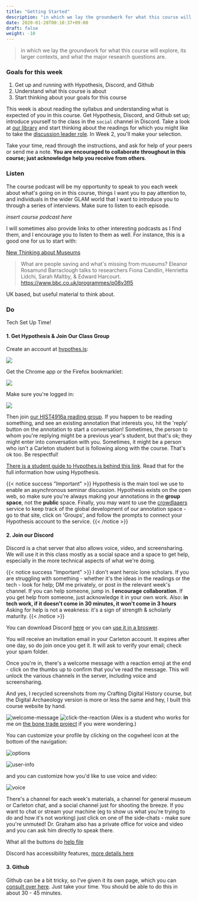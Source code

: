 ```yaml
---
title: "Getting Started"
description: "in which we lay the groundwork for what this course will explore, its larger contexts, and what the major research questions are."
date: 2020-01-28T00:10:37+09:00
draft: false
weight: -10
---
```


> in which we lay the groundwork for what this course will explore, its larger contexts, and what the major research questions are.

### Goals for this week

1. Get up and running with Hypothesis, Discord, and Github
2. Understand what this course is about
3. Start thinking about your goals for this course

This week is about reading the syllabus and understanding what is expected of you in this course. Get Hypothesis, Discord, and Github set up; introduce yourself to the class in the `social` channel in Discord. Take a look at [our library](/building/library) and start thinking about the readings for which you might like to take the [discussion leader role](building/dl-guidance/). In Week 2, you'll make your selection.

Take your time, read through the instructions, and ask for help of your peers or send me a note. **You are encouraged to collaborate throughout in this course; just acknowledge help you receive from others**.

### Listen

The course podcast will be my opportunity to speak to you each week about what's going on in this course, things I want you to pay attention to, and individuals in the wider GLAM world that I want to introduce you to through a series of interviews. Make sure to listen to each episode.

_insert course podcast here_

I will sometimes also provide links to other interesting podcasts as I find them, and I encourage you to listen to them as well. For instance, this is a good one for us to start with:

[New Thinking about Museums](https://www.bbc.co.uk/programmes/p08v3fl5)

> What are people saving and what's missing from museums? Eleanor Rosamund Barraclough talks to researchers Fiona Candlin, Henrietta Lidchi, Sarah Maltby, & Edward Harcourt.  https://www.bbc.co.uk/programmes/p08v3fl5

UK based, but useful material to think about.

### Do

Tech Set Up Time!

#### 1. Get Hypothesis & Join Our Class Group

Create an account at [hypothes.is](http://hypothes.is):

![](https://d242fdlp0qlcia.cloudfront.net/uploads/2015/08/28181440/signin.png)

Get the Chrome app or the Firefox bookmarklet:

![](https://d242fdlp0qlcia.cloudfront.net/uploads/2015/08/28181440/install.png)

Make sure you're logged in:

![](https://d242fdlp0qlcia.cloudfront.net/uploads/2015/08/28181440/signin2.png)

Then join [our HIST4916a reading group](https://hypothes.is/groups/AQerk76W/4916a-museums-dh). If you happen to be reading something, and see an existing annotation that interests you, hit the 'reply' button on the annotation to start a conversation! Sometimes, the person to whom you're replying might be a previous year's student, but that's ok; they might enter into conversation with you. Sometimes, it might be a person who isn't a Carleton student but is following along with the course. That's ok too. Be respectful!

[There is a student guide to Hypothes.is behind this link](https://web.hypothes.is/quick-start-guide-for-students/). Read that for the full information how using Hypothesis.

{{< notice success "Important" >}} Hypothesis is the main tool we use to enable an asynchronous seminar discussion. Hypothesis exists on the open web, so make sure you're always making your annotations in the **group space**, not the **public** space. Finally, you may want to use the [crowdlaaers](https://crowdlaaers.org/) service to keep track of the global development of our annotation space - go to that site, click on 'Groups', and follow the prompts to connect your Hypothesis account to the service.
{{< /notice >}}

#### 2. Join our Discord

Discord is a chat server that also allows voice, video, and screensharing. We will use it in this class mostly as a social space and a space to get help, especially in the more technical aspects of what we're doing.

{{< notice success "Important" >}} I don't want heroic lone scholars. If you are struggling with something - whether it's the ideas in the readings or the tech - look for help; DM me privately, or post in the relevant week's channel. If you can help someone, jump in. **I encourage collaboration**. If you get help from someone, just acknowledge it in your own work. Also: **in tech work, if it doesn't come in 30 minutes, it won't come in 3 hours** Asking for help is not a weakness: it's a sign of strength & scholarly maturity.
{{< /notice >}}

You can download Discord [here](https://discordapp.com/apps) or you can [use it in a broswer](https://discordapp.com/app).

You will receive an invitation email in your Carleton account. It expires after one day, so do join once you get it. It will ask to verify your email; check your spam folder.

Once you're in, there's a welcome message with a reaction emoji at the end - click on the thumbs up to confirm that you've read the message. This will unlock the various channels in the server, including voice and screensharing.

And yes, I recycled screenshots from my Crafting Digital History course, but the Digital Archaeology version is more or less the same and hey, I built this course website by hand.

![welcome-message](/images/discord/first-welcome-message.png)
![click-the-reaction](/images/discord/click-here.png)
(Alex is a student who works for me on [the bone trade project](http://bonetrade.github.io) if you were wondering.)

You can customize your profile by clicking on the cogwheel icon at the bottom of the navigation:

![options](/images/discord/options-location.png)

![user-info](/images/discord/user-info.png)

and you can customize how you'd like to use voice and video:

![voice](/images/discord/voice-settings.png)

There's a channel for each week's materials, a channel for general museum or Carleton chat, and a social channel just for shooting the breeze. If you want to chat or stream your machine (eg to show us what you're trying to do and how it's not working) just click on one of the side-chats - make sure you're unmuted! Dr. Graham also has a private office for voice and video and you can ask him directly to speak there.

What all the buttons do [help file](https://support.discordapp.com/hc/en-us/categories/200404398)

Discord has accessibility features, [more details here](https://support.discordapp.com/hc/en-us/articles/360035966492-Screen-Reader-Data-Toggle)

#### 3. Github

Github can be a bit tricky, so I've given it its own page, which you can [consult over here](/building/github-guidance). Just take your time. You should be able to do this in about 30 - 45 minutes.
